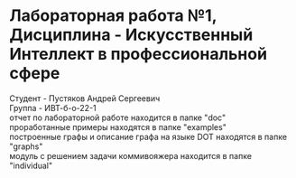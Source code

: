 # Лабораторная работа №1, Дисциплина - Искусственный Интеллект в профессиональной сфере
Студент - Пустяков Андрей Сергеевич
<br>
Группа - ИВТ-б-о-22-1
<br>
отчет по лабораторной работе находится в папке "doc"
<br>
проработанные примеры находятся в папке "examples"
<br>
построенные графы и описание графа на языке DOT находятся в папке "graphs"
<br>
модуль с решением задачи коммивояжера находится в папке "individual"